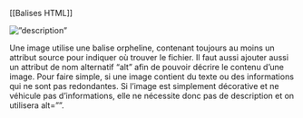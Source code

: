 [[Balises HTML]]

 <img src=”path\image.jpg” alt=”description”>



Une image utilise une balise orpheline, contenant toujours au moins un attribut source pour indiquer où trouver le fichier. Il faut aussi ajouter aussi un attribut de nom alternatif “alt” afin de pouvoir décrire le contenu d’une image. Pour faire simple, si une image contient du texte ou des informations qui ne sont pas redondantes. Si l’image est simplement décorative et ne véhicule pas d’informations, elle ne nécessite donc pas de description et on utilisera alt=””. 
